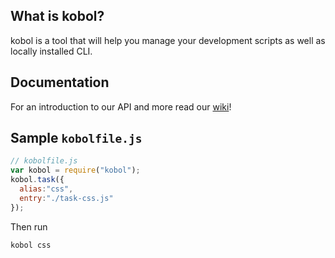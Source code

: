 ## What is kobol?

kobol is a tool that will help you manage your development scripts as well as locally installed CLI.

## Documentation

For an introduction to our API and more read our [wiki](https://github.com/wilsson/kobol/wiki)!

## Sample `kobolfile.js`

```js
// kobolfile.js
var kobol = require("kobol");
kobol.task({
  alias:"css",
  entry:"./task-css.js"
});
```

Then run

```bash
kobol css
```